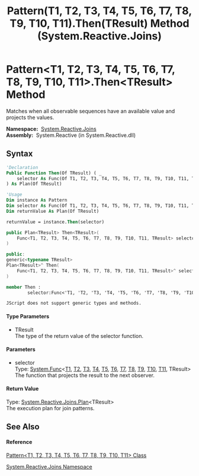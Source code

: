 ﻿---
title: Pattern(T1, T2, T3, T4, T5, T6, T7, T8, T9, T10, T11).Then(TResult) Method  (System.Reactive.Joins)
TOCTitle: Then(TResult) Method
ms:assetid: M:System.Reactive.Joins.Pattern`11.Then``1(System.Func{`0,`1,`2,`3,`4,`5,`6,`7,`8,`9,`10,``0})
ms:mtpsurl: https://msdn.microsoft.com/en-us/library/Hh212113(v=VS.103)
ms:contentKeyID: 36069811
ms.date: 06/28/2011
mtps_version: v=VS.103
f1_keywords:
- System.Reactive.Joins.Pattern`11.Then``1
dev_langs:
- CSharp
- JScript
- VB
- FSharp
- c++
---

# Pattern\<T1, T2, T3, T4, T5, T6, T7, T8, T9, T10, T11\>.Then\<TResult\> Method

Matches when all observable sequences have an available value and projects the values.

**Namespace:**  [System.Reactive.Joins](hh211841\(v=vs.103\).md)  
**Assembly:**  System.Reactive (in System.Reactive.dll)

## Syntax

``` vb
'Declaration
Public Function Then(Of TResult) ( _
    selector As Func(Of T1, T2, T3, T4, T5, T6, T7, T8, T9, T10, T11, TResult) _
) As Plan(Of TResult)
```

``` vb
'Usage
Dim instance As Pattern
Dim selector As Func(Of T1, T2, T3, T4, T5, T6, T7, T8, T9, T10, T11, TResult)
Dim returnValue As Plan(Of TResult)

returnValue = instance.Then(selector)
```

``` csharp
public Plan<TResult> Then<TResult>(
    Func<T1, T2, T3, T4, T5, T6, T7, T8, T9, T10, T11, TResult> selector
)
```

``` c++
public:
generic<typename TResult>
Plan<TResult>^ Then(
    Func<T1, T2, T3, T4, T5, T6, T7, T8, T9, T10, T11, TResult>^ selector
)
```

``` fsharp
member Then : 
        selector:Func<'T1, 'T2, 'T3, 'T4, 'T5, 'T6, 'T7, 'T8, 'T9, 'T10, 'T11, 'TResult> -> Plan<'TResult> 
```

``` jscript
JScript does not support generic types and methods.
```

#### Type Parameters

  - TResult  
    The type of the return value of the selector function.

#### Parameters

  - selector  
    Type: [System.Func](https://msdn.microsoft.com/en-us/library/Dd402864)\<[T1](hh244276\(v=vs.103\).md), [T2](hh244276\(v=vs.103\).md), [T3](hh244276\(v=vs.103\).md), [T4](hh244276\(v=vs.103\).md), [T5](hh244276\(v=vs.103\).md), [T6](hh244276\(v=vs.103\).md), [T7](hh244276\(v=vs.103\).md), [T8](hh244276\(v=vs.103\).md), [T9](hh244276\(v=vs.103\).md), [T10](hh244276\(v=vs.103\).md), [T11](hh244276\(v=vs.103\).md), TResult\>  
    The function that projects the result to the next observer.  

#### Return Value

Type: [System.Reactive.Joins.Plan](hh229039\(v=vs.103\).md)\<TResult\>  
The execution plan for join patterns.  

## See Also

#### Reference

[Pattern\<T1, T2, T3, T4, T5, T6, T7, T8, T9, T10, T11\> Class](hh244276\(v=vs.103\).md)

[System.Reactive.Joins Namespace](hh211841\(v=vs.103\).md)

